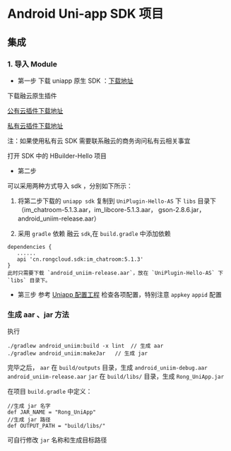 # Android Uni-app SDK 项目

## 集成

### 1. 导入 Module

* 第一步 下载 uniapp 原生 SDK ：[下载地址](https://nativesupport.dcloud.net.cn/NativePlugin/course/android)

下载融云原生插件

[公有云插件下载地址](https://downloads.rongcloud.cn/RongCloud_uniapp_IMLib_5.1.3.zip)

[私有云插件下载地址](https://downloads.rongcloud.cn/RongCloud_uniapp_IMLib_Private_5.1.3.zip)

注：如果使用私有云 SDK 需要联系融云的商务询问私有云相关事宜

打开 SDK 中的 HBuilder-Hello 项目

* 第二步 

 可以采用两种方式导入 sdk ，分别如下所示：
 
 1. 将第二步下载的 `uniapp sdk` 复制到 `UniPlugin-Hello-AS` 下 `libs`
 目录下（im_chatroom-5.1.3.aar，im_libcore-5.1.3.aar， gson-2.8.6.jar，android_uniim-release.aar）
 
 2. 采用 `gradle` 依赖 融云 `sdk`,在 `build.gradle` 中添加依赖
 
 ```
 dependencies {
    ......
    api 'cn.rongcloud.sdk:im_chatroom:5.1.3'
 }
 此时只需要下载 `android_uniim-release.aar`，放在 `UniPlugin-Hello-AS` 下 `libs` 目录下。
 ```

* 第三步 参考 [Uniapp 配置工程](https://nativesupport.dcloud.net.cn/AppDocs/usesdk/android) 检查各项配置，特别注意 `appkey` `appid` 配置


### 生成 aar 、jar 方法

执行

```
./gradlew android_uniim:build -x lint  // 生成 aar
./gradlew android_uniim:makeJar   // 生成 jar
```
完毕之后，
`aar` 在 `build/outputs` 目录，生成 `android_uniim-debug.aar` `android_uniim-release.aar` 
`jar` 在 `build/libs/` 目录，生成 `Rong_UniApp.jar`

在项目 `build.gradle` 中定义：
```
//生成 jar 名字
def JAR_NAME = "Rong_UniApp"
//生成 jar 路径
def OUTPUT_PATH = "build/libs/"
```

可自行修改 `jar` 名称和生成目标路径

